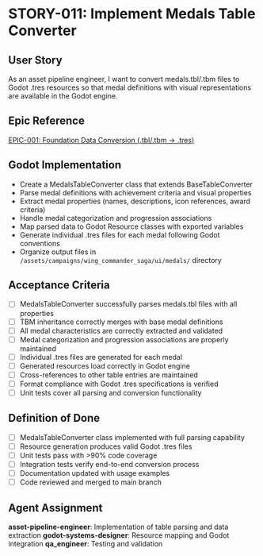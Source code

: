 # STORY-011: Implement Medals Table Converter

## User Story
As an asset pipeline engineer, I want to convert medals.tbl/.tbm files to Godot .tres resources so that medal definitions with visual representations are available in the Godot engine.

## Epic Reference
[EPIC-001: Foundation Data Conversion (.tbl/.tbm → .tres)](../epics/EPIC-001-foundation-data-conversion.md)

## Godot Implementation
- Create a MedalsTableConverter class that extends BaseTableConverter
- Parse medal definitions with achievement criteria and visual properties
- Extract medal properties (names, descriptions, icon references, award criteria)
- Handle medal categorization and progression associations
- Map parsed data to Godot Resource classes with exported variables
- Generate individual .tres files for each medal following Godot conventions
- Organize output files in `/assets/campaigns/wing_commander_saga/ui/medals/` directory

## Acceptance Criteria
- [ ] MedalsTableConverter successfully parses medals.tbl files with all properties
- [ ] TBM inheritance correctly merges with base medal definitions
- [ ] All medal characteristics are correctly extracted and validated
- [ ] Medal categorization and progression associations are properly maintained
- [ ] Individual .tres files are generated for each medal
- [ ] Generated resources load correctly in Godot engine
- [ ] Cross-references to other table entries are maintained
- [ ] Format compliance with Godot .tres specifications is verified
- [ ] Unit tests cover all parsing and conversion functionality

## Definition of Done
- [ ] MedalsTableConverter class implemented with full parsing capability
- [ ] Resource generation produces valid Godot .tres files
- [ ] Unit tests pass with >90% code coverage
- [ ] Integration tests verify end-to-end conversion process
- [ ] Documentation updated with usage examples
- [ ] Code reviewed and merged to main branch

## Agent Assignment
**asset-pipeline-engineer**: Implementation of table parsing and data extraction
**godot-systems-designer**: Resource mapping and Godot integration
**qa_engineer**: Testing and validation